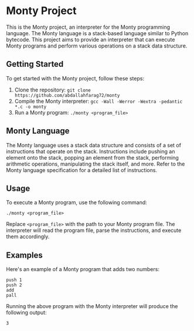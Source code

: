 # Monty Project

This is the Monty project, an interpreter for the Monty programming language. The Monty language is a stack-based language similar to Python bytecode. This project aims to provide an interpreter that can execute Monty programs and perform various operations on a stack data structure.

## Getting Started

To get started with the Monty project, follow these steps:

1. Clone the repository: `git clone https://github.com/abdallahfarag72/monty`
2. Compile the Monty interpreter: `gcc -Wall -Werror -Wextra -pedantic *.c -o monty`
3. Run a Monty program: `./monty <program_file>`

## Monty Language

The Monty language uses a stack data structure and consists of a set of instructions that operate on the stack. Instructions include pushing an element onto the stack, popping an element from the stack, performing arithmetic operations, manipulating the stack itself, and more. Refer to the Monty language specification for a detailed list of instructions.

## Usage

To execute a Monty program, use the following command:

```
./monty <program_file>
```

Replace `<program_file>` with the path to your Monty program file. The interpreter will read the program file, parse the instructions, and execute them accordingly.

## Examples

Here's an example of a Monty program that adds two numbers:

```
push 1
push 2
add
pall
```

Running the above program with the Monty interpreter will produce the following output:

```
3
```


